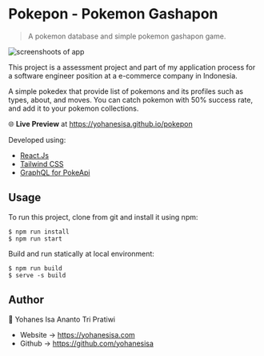 # Pokepon - Pokemon Gashapon
> A pokemon database and simple pokemon gashapon game.

![screenshoots of app](https://i.imgur.com/zvVHlZC.png)


This project is a assessment project and part of my application process for a software engineer position at a e-commerce company in Indonesia.

A simple pokedex that provide list of pokemons and its profiles such as types, about, and moves.
You can catch pokemon with 50% success rate, and add it to your pokemon collections.

:globe_with_meridians: **Live Preview** at https://yohanesisa.github.io/pokepon

Developed using:
 - [React.Js](https://reactjs.org/)
 - [Tailwind CSS](https://tailwindcss.com/)
 - [GraphQL for PokeApi](https://github.com/mazipan/graphql-pokeapi)
 
## Usage

To run this project, clone from git and install it using npm:

    $ npm run install
    $ npm run start


Build and run statically at local environment:

    $ npm run build
    $ serve -s build

## Author
:bust_in_silhouette: Yohanes Isa Ananto Tri Pratiwi

 - Website -> https://yohanesisa.com
 - Github -> https://github.com/yohanesisa